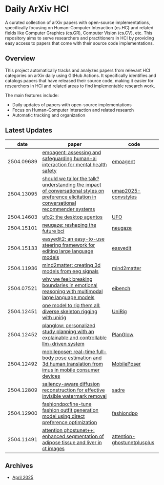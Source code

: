 # Daily ArXiv HCI

A curated collection of arXiv papers with open-source implementations, specifically focusing on Human-Computer Interaction (cs.HC) and related fields like Computer Graphics (cs.GR), Computer Vision (cs.CV), etc. This repository aims to serve researchers and practitioners in HCI by providing easy access to papers that come with their source code implementations.

## Overview
This project automatically tracks and analyzes papers from relevant HCI categories on arXiv daily using GitHub Actions. It specifically identifies and catalogs papers that have released their source code, making it easier for researchers in HCI and related areas to find implementable research work.

The main features include:
- Daily updates of papers with open-source implementations
- Focus on Human-Computer Interaction and related research
- Automatic tracking and organization

## Latest Updates 
|date|paper|code|
|---|---|---|
|2504.09689|[emoagent: assessing and safeguarding human-ai interaction for mental health safety](https://arxiv.org/abs/2504.09689)|[emoagent](https://github.com/1akaman/emoagent)|
|2504.13095|[should we tailor the talk? understanding the impact of conversational styles on preference elicitation in conversational recommender systems](https://arxiv.org/abs/2504.13095)|[umap2025-convstyles](https://github.com/iai-group/umap2025-convstyles)|
|2504.14603|[ufo2: the desktop agentos](https://arxiv.org/abs/2504.14603)|[UFO](https://github.com/microsoft/UFO)|
|2504.15101|[neugaze: reshaping the future bci](https://arxiv.org/abs/2504.15101)|[neugaze](https://github.com/neuspeech/neugaze)|
|2504.15133|[easyedit2: an easy-to-use steering framework for editing large language models](https://arxiv.org/abs/2504.15133)|[easyedit](https://github.com/zjunlp/easyedit)|
|2504.11936|[mind2matter: creating 3d models from eeg signals](https://arxiv.org/abs/2504.11936)|[mind2matter](https://github.com/sddwwww/mind2matter)|
|2504.07521|[why we feel: breaking boundaries in emotional reasoning with multimodal large language models](https://arxiv.org/abs/2504.07521)|[eibench](https://github.com/lum1104/eibench)|
|2504.12451|[one model to rig them all: diverse skeleton rigging with unirig](https://arxiv.org/abs/2504.12451)|[UniRig](https://github.com/VAST-AI-Research/UniRig)|
|2504.12452|[planglow: personalized study planning with an explainable and controllable llm-driven system](https://arxiv.org/abs/2504.12452)|[PlanGlow](https://github.com/dreamlab-24/PlanGlow)|
|2504.12492|[mobileposer: real-time full-body pose estimation and 3d human translation from imus in mobile consumer devices](https://arxiv.org/abs/2504.12492)|[MobilePoser](https://github.com/SPICExLAB/MobilePoser)|
|2504.12809|[saliency-aware diffusion reconstruction for effective invisible watermark removal](https://arxiv.org/abs/2504.12809)|[sadre](https://github.com/inzamamuldu/sadre)|
|2504.12900|[fashiondpo:fine-tune fashion outfit generation model using direct preference optimization](https://arxiv.org/abs/2504.12900)|[fashiondpo](https://github.com/yzcreator/fashiondpo)|
|2504.11491|[attention ghostunet++: enhanced segmentation of adipose tissue and liver in ct images](https://arxiv.org/abs/2504.11491)|[attention-ghostunetplusplus](https://github.com/mansoorhayat777/attention-ghostunetplusplus)|


## Archives
- [April 2025](archives/2025/04.md)
